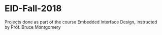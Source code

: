 # EID-Fall-2018
Projects done as part of the course Embedded Interface Design, instructed by Prof. Bruce Montgomery
